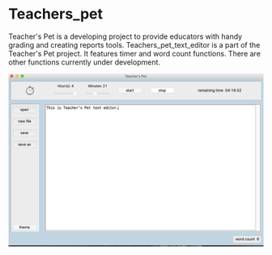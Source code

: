 # Teachers_pet
Teacher's Pet is a developing project to provide educators with handy grading and creating reports tools.
Teachers_pet_text_editor is a part of the Teacher's Pet project. It features timer and word count functions. 
There are other functions currently under development.

![layout of editor](screenshots/layout.png)

